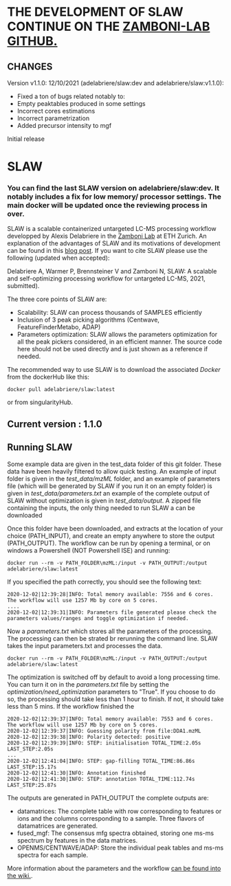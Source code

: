 # THE DEVELOPMENT OF SLAW CONTINUE ON THE [ZAMBONI-LAB GITHUB.](https://github.com/zamboni-lab/SLAW)


## CHANGES

Version v1.1.0: 12/10/2021 (adelabriere/slaw:dev and adelabriere/slaw:v1.1.0): 
* Fixed a ton of bugs related notably to:
 * Empty peaktables produced in some settings
 * Incorrect cores estimations
 * Incorrect parametrization
* Added precursor intensity to mgf

Initial release

# SLAW
### You can find the last SLAW version on adelabriere/slaw:dev. It notably includes a fix for low memory/ processor settings. The main docker will be updated once the reviewing process in over.

SLAW is a scalable containerized untargeted LC-MS processing workflow developped by Alexis Delabriere in the [Zamboni Lab](https://imsb.ethz.ch/research/zamboni.html) at ETH Zurich. An explanation of the advantages of SLAW and its motivations of development can be found in this [blog post](https://metabolomics.blog/2021/07/02/slaw/). If you want to cite SLAW please use the following (updated when accepted):

Delabriere A, Warmer P, Brennsteiner V and Zamboni N, SLAW: A scalable and self-optimizing processing workflow for untargeted LC-MS, 2021, submitted).

The three core points of SLAW are:
 * Scalability: SLAW can process thousands of SAMPLES efficiently
 * Inclusion of 3 peak picking algorithms (Centwave, FeatureFinderMetabo, ADAP)
 * Parameters optimization: SLAW allows the parameters optimization for all the peak pickers considered, in an efficient manner.
 The source code here should not be used directly and is just shown as a reference if needed.
 
The recommended way to use SLAW is to download the associated *Docker* from the dockerHub like this:
```
docker pull adelabriere/slaw:latest
```
or from singularityHub.

## Current version : 1.1.0

## Running SLAW

Some example data are given in the test_data folder of this git folder. These data have been heavily filtered to allow quick testing. An example of input folder is given in the _test_data/mzML_ folder, and an example of parameters file (which will be generated by SLAW if you run it on an empty folder) is given in _test_data/parameters.txt_ an example of the complete output of SLAW without optimization is given in _test_data/output_. A zipped file containing the inputs, the only thing needed to run SLAW a  can be downloaded

Once this folder have been downloaded, and extracts at the location of your choice (PATH_INPUT), and create an empty anywhere to store the output (PATH_OUTPUT). The workflow can be run by opening a terminal, or on windows a Powershell (NOT Powershell ISE) and running:
```
docker run --rm -v PATH_FOLDER\mzML:/input -v PATH_OUTPUT:/output adelabriere/slaw:latest
```
If you specified the path correctly, you should see the following text:
```
2020-12-02|12:39:28|INFO: Total memory available: 7556 and 6 cores. The workflow will use 1257 Mb by core on 5 cores.
....
2020-12-02|12:39:31|INFO: Parameters file generated please check the parameters values/ranges and toggle optimization if needed.
```
Now a _parameters.txt_ which stores all the parameters of the processing. The processing can then be strated br rerunning the command line. SLAW takes the input parameters.txt and processes the data.
```
docker run --rm -v PATH_FOLDER\mzML:/input -v PATH_OUTPUT:/output adelabriere/slaw:latest
```
The optimization is switched off by default to avoid a long processing time. You can turn it on in the _parameters.txt_ file by setting the _optimization/need_optimization_ parameters to "True". If you choose to do so, the processing should take less than 1 hour to finish. If not, it should take less than 5 mins. If the workflow finished the

```
2020-12-02|12:39:37|INFO: Total memory available: 7553 and 6 cores. The workflow will use 1257 Mb by core on 5 cores.
2020-12-02|12:39:37|INFO: Guessing polarity from file:DDA1.mzML
2020-12-02|12:39:38|INFO: Polarity detected: positive
2020-12-02|12:39:39|INFO: STEP: initialisation TOTAL_TIME:2.05s LAST_STEP:2.05s
...
2020-12-02|12:41:04|INFO: STEP: gap-filling TOTAL_TIME:86.86s LAST_STEP:15.17s
2020-12-02|12:41:30|INFO: Annotation finished
2020-12-02|12:41:30|INFO: STEP: annotation TOTAL_TIME:112.74s LAST_STEP:25.87s
```
The outputs are generated in PATH_OUTPUT the complete outputs are:
 * datamatrices: The complete table with row corresponding to features or ions and the columns corresponding to a sample. Three flavors of datamatrices are generated.
 * fused_mgf: The consensus mfg spectra obtained, storing one ms-ms spectrum by features in the data matrices.
 * OPENMS/CENTWAVE/ADAP: Store the individual peak tables and ms-ms spectra for each sample.

 More information about the parameters and the workflow [can be found into the wiki.](https://github.com/adelabriere/SLAW/wiki).


<!-- ## Installing docker -->

<!-- Docker can be installed following this [tutorial](https://runnable.com/docker/install-docker-on-windows-10).
The whole installation process should take less than 15 minutes, mainly because you need to restart your computer.

After the installation is finished you have to add yourself to the docker-user group of ETH to run Docker. At the moment you have to do it yourself, to do so sign out of your session (Important : sign out) and log in the admin account of your computer (SYSBCPU) and find the local users group in the control panel :
![alt text](imgs/local_users.png)

Then on the windows click on the Groups folder in the middle panel, open the docker-users group. You  can then add yourself to the docker-users, using you ETH login (dalexis in my case). You can then log out of the SYSBCPU account
### Increasing processing power.
By default the docker virtual machine only take a small part of your computing power, however especially if you have a workstation. To do so right click on the docker icon at the right of your task bar :
 ![alt text](imgs/icon_docker.png)

And open the settings page :
 ![alt text](imgs/increasing_power.png) -->
<!--
The number of CPUs and the RAM will notably increase the speed of the peakpicking. One peakpicking experiment take 1.25Go of RAM approximately. After these modifications the docker engine will restart, which can take several minutes.

## Running the workflow

### Getting the last version of the workflow
Once docker is installed please run the Windows Powershell on windows or any Unix terminal. The workflow can then be installed directly form the "dockerhub" just by typing the following lines :
```
docker pull adelabriere/lcms_workflow_zamboni:latest
```
The required space is approximately 3 Go.

### Running the docker

_TLDR :_
```
docker run -it --cap-add=SYS_ADMIN --cap-add=DAC_READ_SEARCH --privileged -e INPUT=/sauer1/users/Alexis/examples_lcms_workflow/input -e OUTPUT=/sauer1/users/Alexis/examples_lcms_workflow/output -e USERNAME=dalexis adelabriere/lcms_workflow_zamboni:latest
```
with :
* __INPUT__ the input directory, which can be on Sauer1, here
* __OUTPUT__ the output directory which can also be on Sauer1, it should be an empty directory. It can potentially include a *parameters.txt* file
* __USERNAME__ your username to access sauer1 (the same than your windows session login)


###More detail

### What's inside
The docker is focused on the passage form raw-files to a as set of usable informations. The LC-MS workflow extract 2 kind informations, pekas and ms-ms spectra specific of MS-MS spectra.
* A set of peaktable containing all the peaks extracted in the MS1 format one for each .mzML files in a csv format each including the following fields :
  * _mz_ : The measured mass-to-charge ratio measured as the intensity weighted mz across the different scans.
  * _rt_ : The measured retention time at the apex of the peak
  * _height_ : The peak height in count or as an intensity
  * _intensity_ : The integrated area of the peak in the time dimension
  * _rt_min_ : The detected start of the peak in minute
  * _rt_max_ : The detected end of the peak in minute
  * _mz_min_ : The detected end of the peak in minute
  * _mz_max_ : The detected end of the peak in minute
  * _SN_ : The signal-to-noise ratio as measured by the ADAP algorithm
  * _peakwidth_ : The peakwidth of the chromatographic peak calculated as _rt_max - rt_min_
  * _right_on_left_assymetry_ : A measure of the peak assymetry calculated as  _(rt_max - rt)/(rt - rt_min)_
* A set of _.mgf_ containing all the MS-MS spectra in .mgf format. The .mgf format is standard format used by many tools to idetify ms-ms spectra (GNPS spectral search, SIRIUS, CFM-ID).


```
docker run -it --cap-add=SYS_ADMIN --cap-add=DAC_READ_SEARCH --privileged -e INPUT=/sauer1/users/Alexis/examples_lcms_workflow/input -e OUTPUT=/sauer1/users/Alexis/examples_lcms_workflow/output -e USERNAME=dalexis adelabriere/lcms_workflow_zamboni:latest
```


## What is inside this docker ?

The LCMS processing workflow incorporates three main steps :
- Peak picking using the MZmine workflow
- Peak alignment using an in-house aligner
- Peak feature annotations using the MScliques worklow.
- The MS-MS spectra are eventually output to be the majority of the daya. -->
